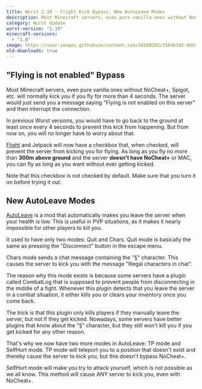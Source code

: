 ```yaml
---
title: Wurst 2.19 - Flight Kick Bypass, New AutoLeave Modes
description: Most Minecraft servers, even pure vanilla ones without NoCheat+, Spigot, etc. will normally kick you if you fly for more than 4 seconds.
category: Wurst Update
wurst-version: "2.19"
minecraft-versions:
  - "1.8"
image: https://user-images.githubusercontent.com/10100202/31046342-0ddaf7d0-a5f7-11e7-8222-74b2b0414ebf.jpg
old-downloads: true
---
```

## "Flying is not enabled" Bypass
Most Minecraft servers, even pure vanilla ones without NoCheat+, Spigot, etc. will normally kick you if you fly for more than 4 seconds. The server would just send you a message saying "Flying is not enabled on this server" and then interrupt the connection.

In previous Wurst versions, you would have to go back to the ground at least once every 4 seconds to prevent this kick from happening. But from now on, you will no longer have to worry about that.

[Flight](https://wiki.wurstclient.net/flight) and Jetpack will now have a checkbox that, when checked, will prevent the server from kicking you for flying. As long as you fly no more than **300m above ground** and the server **doesn't have NoCheat+** or MAC, you can fly as long as you want without ever getting kicked.

Note that this checkbox is not checked by default. Make sure that you turn it on before trying it out.



## New AutoLeave Modes
[AutoLeave](https://wiki.wurstclient.net/autoleave) is a mod that automatically makes you leave the server when your health is low. This is useful in PVP situations, as it makes it nearly impossible for other players to kill you.

It used to have only two modes: Quit and Chars. Quit mode is basically the same as pressing the "Disconnect" button in the escape menu.

Chars mode sends a chat message containing the "§" character. This causes the server to kick you with the message "Illegal characters in chat".

The reason why this mode exists is because some servers have a plugin called CombatLog that is supposed to prevent people from disconnecting in the middle of a fight. Whenever this plugin detects that you leave the server in a combat situation, it either kills you or clears your inventory once you come back.

The trick is that this plugin only kills players if they manually leave the server, but not if they get kicked. Nowadays, some servers have better plugins that know about the "§" character, but they still won't kill you if you get kicked for any other reason.

That's why we now have two more modes in AutoLeave: TP mode and SelfHurt mode. TP mode will teleport you to a position that doesn't exist and thereby cause the server to kick you, but this doesn't bypass NoCheat+.

SelfHurt mode will make you try to attack yourself, which is not possible as we all know. This method will cause ANY server to kick you, even with NoCheat+.
